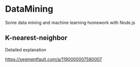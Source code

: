 # DataMining
Some data mining and machine learning homework with Node.js

## K-nearest-neighbor
Detailed explanation

https://segmentfault.com/a/1190000007580007
